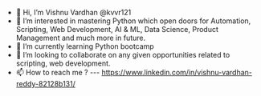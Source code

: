 - 👋 Hi, I’m Vishnu Vardhan @kvvr121
- 👀 I’m interested in mastering Python which open doors for Automation, Scripting, Web Development, AI & ML, Data Science, Product Management and much more in future.
- 🌱 I’m currently learning Python bootcamp
- 💞️ I’m looking to collaborate on any given opportunities related to scripting, web development.
- 📫 How to reach me ? --- https://www.linkedin.com/in/vishnu-vardhan-reddy-82128b131/

<!---
kvvr121/kvvr121 is a ✨ special ✨ repository because its `README.md` (this file) appears on your GitHub profile.
You can click the Preview link to take a look at your changes.
--->
